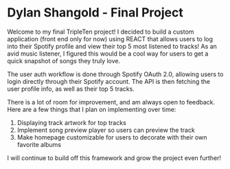# Dylan Shangold - Final Project

Welcome to my final TripleTen project! I decided to build a custom application (front end only for now) using REACT that allows users to log into their Spotify profile and view their top 5 most listened to tracks! As an avid music listener, I figured this would be a cool way for users to get a quick snapshot of songs they truly love.

The user auth workflow is done through Spotify OAuth 2.0, allowing users to login directly through their Spotify account. The API is then fetching the user profile info, as well as their top 5 tracks.

There is a lot of room for improvement, and am always open to feedback. Here are a few things that I plan on implementing over time:

1. Displaying track artwork for top tracks
2. Implement song preview player so users can preview the track
3. Make homepage customizable for users to decorate with their own favorite albums

I will continue to build off this framework and grow the project even further!
